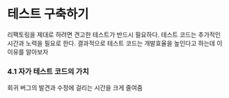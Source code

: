 # 테스트 구축하기

리팩토링을 제대로 하려면 견고한 테스트가 반드시 필요하다.
테스트 코드는 추가적인 시간과 노력을 필요로 한다.
결과적으로 테스트 코드는 개발효율을 높인다고 하는데 이 이유를 알아보자

### 4.1 자가 테스트 코드의 가치

회귀 버그의 발견과 수정에 걸리는 시간을 크게 줄여줌
